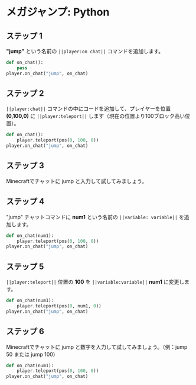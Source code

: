 # メガジャンプ: Python

## ステップ 1
**"jump"** という名前の ``||player:on chat||`` コマンドを追加します。

```python
def on_chat():
    pass
player.on_chat("jump", on_chat)
```

## ステップ 2

``||player:chat||`` コマンドの中にコードを追加して、プレイヤーを位置 **(0,100,0)** に ``||player:teleport||`` します（現在の位置より100ブロック高い位置）。

```python
def on_chat(): 
    player.teleport(pos(0, 100, 0)) 
player.on_chat("jump", on_chat) 
```

## ステップ 3

Minecraftでチャットに jump と入力して試してみましょう。


## ステップ 4

"jump" チャットコマンドに **num1** という名前の ``||variable: variable||`` を追加します。

```python
def on_chat(num1): 
    player.teleport(pos(0, 100, 0)) 
player.on_chat("jump", on_chat) 
```

## ステップ 5

``||player:teleport||`` 位置の **100** を ``||variable:variable||`` **num1** に変更します。

```python
def on_chat(num1):
    player.teleport(pos(0, num1, 0))
player.on_chat("jump", on_chat) 
```

## ステップ 6

Minecraftでチャットに jump と数字を入力して試してみましょう。（例：jump 50 または jump 100）

```python
def on_chat(num1):
    player.teleport(pos(0, 100, 0))
player.on_chat("jump", on_chat)
```